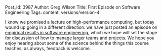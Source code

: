 Post_Id: 3987
Author: Greg Wilson
Title: First Episode on Software Engineering
Tags: content, versions/version-4

<p>I know we promised a lecture on high-performance computing, but today wound up going in a different direction: we have just posted an episode on <a href="/4_0/softeng/ebse.html">empirical results in software engineering</a>, which we hope will set the stage for discussion of how to manage larger teams and projects. We hope you enjoy hearing about some of the science behind the things this course teaches; as always, feedback is welcome.</p>

